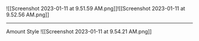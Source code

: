 
![[Screenshot 2023-01-11 at 9.51.59 AM.png]]![[Screenshot 2023-01-11 at 9.52.56 AM.png]]

---

Amount Style
![[Screenshot 2023-01-11 at 9.54.21 AM.png]]